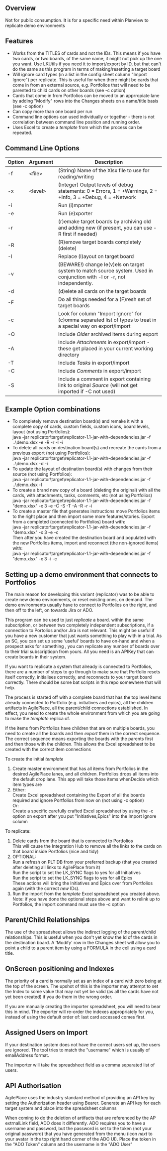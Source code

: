 ## Overview

Not for public consumption. It is for a specific need within Planview to replicate demo environments

## Features
* Works from the TITLES of cards and not the IDs. This means if you have two cards, or two boards, of the same name, it might not pick up the one you want. Use LKUtils if you need it to import/export by ID, but that can't do the same as this program in terms of making/resetting a target board
* Will ignore card types (in a list in the config sheet column "Import Ignore") per replicate. This is useful for when there might be cards that come in from an external source, e.g. Portfolios that will need to be parented to child cards on other boards (see -c option)
* Cards that come in from Portfolios can be moved to an apprropiate lane by adding "Modify" rows into the Changes sheets on a name/title basis (see -c option)
* Can copy more than one board per run
* Command line options can used individually or together - there is not correlation between command line position and running order.
* Uses Excel to create a _template_ from which the process can be repeated.

## Command Line Options
Option | Argument | Description 
------ | -------- | -----------
-f | \<file\> | (String) Name of the Xlsx file to use for reading/writing
-x | \<level\> | (Integer) Output levels of debug statements: 0 = Errors, 1 = +Warnings, 2 = +Info, 3 = +Debug, 4 = +Network
-i |  | Run (i)mporter
-e |  | Run (e)xporter 
-r |  | (r)emake target boards by archiving old and adding new (if present, you can use -R first if needed)
-R |  | (R)emove target boards completely (delete)
-l |  | Replace (l)ayout on target board 
-v |  | (BEWARE!) change le(v)els on target system to match source system. Used in conjunction with -l or -r, not independently.
-d |  | (d)elete all cards on the target boards
-F |  | Do all things needed for a (F)resh set of target boards
-c |  | Look for column "Import Ignore" for (c)omma separated list of types to treat in a special way on export/import
-O |  | Include _Older_ archived items during export
-A |  | Include _Attachments_ in export/import - these get placed in your current working directory 
-T |  | Include _Tasks_ in export/import
-C |  | Include  _Comments_ in export/import
-S |  | Include a comment in export containing link to original _Source_ (will not get imported if -C not used)

## Example Option combinations
* To completely remove destination board(s) and remake it with a complete copy of cards, custom fields, custom icons, board levels, layout (not using Portfolios):<br>
  java -jar replicator\target\replicator-1.1-jar-with-dependencies.jar -f ..\demo.xlsx -e -R -r -l -i
* To delete all cards on destination board(s) and recreate the cards from a previous export (not using Portfolios):<br>
  java -jar replicator\target\replicator-1.1-jar-with-dependencies.jar -f ..\demo.xlsx -d -i
* To update the layout of destination board(s) with changes from their source (not using Portfolios):<br>
  java -jar replicator\target\replicator-1.1-jar-with-dependencies.jar -f ..\demo.xlsx -l
* To create a brand new copy of a board (deleting the original) with all the cards, with attachments, tasks, comments, etc (not using Portfolios)<br>
  java -jar replicator\target\replicator-1.1-jar-with-dependencies.jar -f "demo.xlsx" -x 3 -e -C -S -T -A -R -r -i
* To create a master file that generates instructions move Portfolios items to the right place and then import some more features/stories. Export from a completed (connected to Portfolios) board with: <br>
  java -jar replicator\target\replicator-1.1-jar-with-dependencies.jar -f "demo.xlsx" -x 3 -e -c<br>
  Then after you have created the destination board and populated with the new Portfolios items, import and reconnect (the non-ignored items) with:<br>
  java -jar replicator\target\replicator-1.1-jar-with-dependencies.jar -f "demo.xlsx" -x 3 -i -c

## Setting up a demo environment that connects to Portfolios

The main reason for developing this variant (replicator) was to be able to create new demo environments, or reset existing ones, on demand.  The demo environments usually have to connect to Portfolios on the right, and then off to the left, on towards Jira or ADO.

This program can be used to just _replicate_ a board. within the same subscription, or between two completely independent subscriptions, if a connection to Portolios and/or Jira is not relevant. This might be useful if you have a new customer that just wants something to play with in a trial. As an SC, you can set up some 'useful' boards to have on-hand and when a prospect asks for something , you can replicate any number of boards over to their trial subscriptiopn from yours. All you need is an APIKey that can create boards in their system.

If you want to replicate a system that already is connected to Portfolios, there are a number of steps to go through to make sure that Portfolio resets itself correctly, initialises correctly, and reconnects to your target board correctly. There should be some bat scripts in this repo somewhere that will help.

The process is started off with a complete board that has the top level items already connected to Portfolio (e.g. initiatives and epics), all the children artifacts in AgilePlace, all the parent/child connections established. In effect, you need to create the whole environment from which you are going to make the _template_ replica of.

If the items from Portfolios have children that are on multiple boards, you need to create all the boards and then _export_ them in the correct sequence. The correct sequence means exporting the boards with the parents first and then those with the children. This allows the Excel spreadsheet to be created with the correct item connections

To create the initial _template_
1. Create master environment that has all items from Portfolios in the desired AgilePlace lanes, and all children. Portfolios drops all items into the default drop lane. This app will take those items whenDecide which item types are 
2.  Either:<br>
	Create Excel spreadsheet containing the Export of all the boards required and ignore Portfolios from now on (not using -c option)<br>
	Or:<br>
	Create a specific carefully crafted Excel spreadsheet by using the -c option on export after you put "Initiatives,Epics" into the Import Ignore column

To replicate:
1. Delete cards from the board that is connected to Portfolios<br>
	This will cause the Integration Hub to remove all the links to the cards on that board inside Portfolios (nice and tidy)
2. OPTIONAL: <br>
   Run a refresh on PLT DB from your preferred backup (that you created after deleting all links to AgilePlace from it)<br>
   Run the script to  set the LK_SYNC flags to yes for all Initiatives<br>
   Run the script to  set the LK_SYNC flags to yes for all Epics<br>
   These actions will bring the Initiatives and Epics over from Portfolios again (with the correct _new_ IDs).<br>
3. Run the import from the _template_ Excel spreadsheet you created above. Note: if you have done the optional steps above and want to relink up to Portfolios, the import command must use the -c option

## Parent/Child Relationships
 
The use of the spreadsheet allows the indirect logging of the parent/child relationships. This is useful when you don't yet know the Id of the cards in the destination board. A 'Modify' row in the Changes sheet will allow you to point a child to a parent item by using a FORMULA in the cell using a card title.
 
## OnScreen positioning and Indexes
 
The priority of a card is normally set as an index of a card with zero being at the top of the screen. The upshot of this is the importer may attempt to set the Index to some value that may not yet be valid (as all the cards have not yet been created) if you do them in the wrong order.

If you are manually creating the importer spreadsheet, you will need to bear this in mind. The exporter will re-order the indexes appropriately for you, instead of using the default order of: last card accessed comes first.

## Assigned Users on Import

If your destination system does not have the correct users set up, the users are ignored. The tool tries to match the "username" which is usually of emailAddress format.

The importer will take the spreadsheet field as a comma separated list of users.

## API Authorisation

AgilePlace uses the industry standard method of providing an API key by setting the Authorization header using Bearer. Generate an API key for each target system and place into the spreadsheet columns

When coming to do the deletion of artifacts that are referenced by the AP extrnalLink field, ADO does it differently. ADO requires you to have a username and password, but the password is set to the token (not your original password) that you have generated from the menu (icon _next_ to your avatar in the top right hand corner of the ADO UI). Place the token in the "ADO Token" column and the username in the "ADO User"
